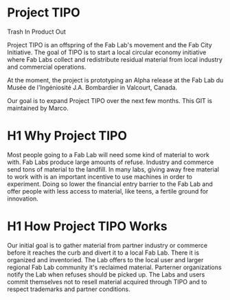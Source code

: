 # Project TIPO
Trash In Product Out

Project TIPO is an offspring of the Fab Lab's movement and the Fab City Initiative.
The goal of TIPO is to start a local circular economy initiative where Fab Labs collect and redistribute residual material from local industry and commercial operations.

At the moment, the project is prototyping an Alpha release at the Fab Lab du Musée de l'Ingéniosité J.A. Bombardier in Valcourt, Canada.

Our goal is to expand Project TIPO over the next few months. This GIT is maintained by Marco. 

# H1 Why Project TIPO

Most people going to a Fab Lab will need some kind of material to work with. Fab Labs produce large amounts of refuse. Industry and commerce send tons of material to the landfill. In many labs, giving away free material to work with is an important incentive to use machines in order to experiment. Doing so lower the financial entry barrier to the Fab Lab and offer people with less access to material, like teens, a fertile ground for innovation.

# H1 How Project TIPO Works

Our initial goal is to gather material from partner industry or commerce before it reaches the curb and divert it to a local Fab Lab. There it is organized and inventoried. The Lab offers to the local user and larger regional Fab Lab community it's reclaimed material. Parterner organizations notify the Lab when refuses should be picked up. The Labs and users commit themselves not to resell material acquired through TIPO and to respect trademarks and partner conditions.
